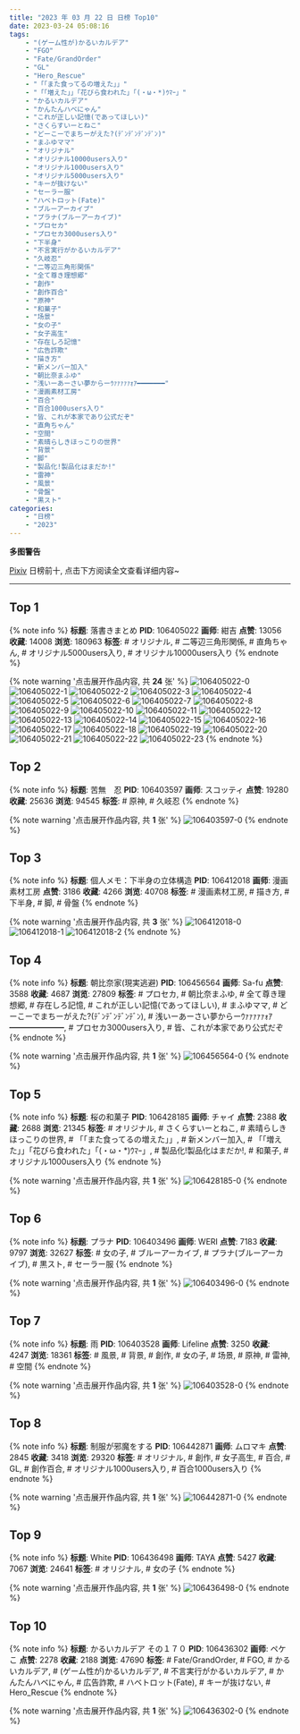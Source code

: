 ```yaml
---
title: "2023 年 03 月 22 日 日榜 Top10"
date: 2023-03-24 05:08:16
tags:
    - "(ゲーム性が)かるいカルデア"
    - "FGO"
    - "Fate/GrandOrder"
    - "GL"
    - "Hero_Rescue"
    - "「「また食ってるの増えた」」"
    - "「「増えた」」「花びら食われた」「(・ω・*)ｳﾏｰ」"
    - "かるいカルデア"
    - "かんたんハベにゃん"
    - "これが正しい記憶(であってほしい)"
    - "さくらすいーとねこ"
    - "どーこーでまちーがえた?(ﾃﾞﾝﾃﾞﾝﾃﾞﾝﾃﾞﾝ)"
    - "まふゆママ"
    - "オリジナル"
    - "オリジナル10000users入り"
    - "オリジナル1000users入り"
    - "オリジナル5000users入り"
    - "キーが抜けない"
    - "セーラー服"
    - "ハベトロット(Fate)"
    - "ブルーアーカイブ"
    - "プラナ(ブルーアーカイブ)"
    - "プロセカ"
    - "プロセカ3000users入り"
    - "下半身"
    - "不言実行がかるいカルデア"
    - "久岐忍"
    - "二等辺三角形関係"
    - "全て尊き理想郷"
    - "創作"
    - "創作百合"
    - "原神"
    - "和菓子"
    - "场景"
    - "女の子"
    - "女子高生"
    - "存在しろ記憶"
    - "広告詐欺"
    - "描き方"
    - "新メンバー加入"
    - "朝比奈まふゆ"
    - "浅いーあーさい夢からーｳｧｧｧｧｧｫｱ━━━━━━━"
    - "漫画素材工房"
    - "百合"
    - "百合1000users入り"
    - "皆、これが本家であり公式だぞ"
    - "直角ちゃん"
    - "空間"
    - "素晴らしきほっこりの世界"
    - "背景"
    - "脚"
    - "製品化!製品化はまだか!"
    - "雷神"
    - "風景"
    - "骨盤"
    - "黒スト"
categories:
    - "日榜"
    - "2023"
---
```


<i class="fa fa-triangle-exclamation"></i>**多图警告**<i class="fa fa-triangle-exclamation"></i>

[Pixiv](https://www.pixiv.net/) 日榜前十, 点击下方阅读全文查看详细内容~

<!-- more -->

---

## Top 1

{% note info %}
**标题**: 落書きまとめ
**PID**: 106405022 **画师**: 紺吉
**点赞**: 13056 **收藏**: 14008 **浏览**: 180963
**标签**: # オリジナル, # 二等辺三角形関係, # 直角ちゃん, # オリジナル5000users入り, # オリジナル10000users入り
{% endnote %}

{% note warning '点击展开作品内容, 共 **24** 张' %}
![106405022-0](https://i.pixiv.re/img-original/img/2023/03/21/00/29/47/106405022_p0.jpg)
![106405022-1](https://i.pixiv.re/img-original/img/2023/03/21/00/29/47/106405022_p1.jpg)
![106405022-2](https://i.pixiv.re/img-original/img/2023/03/21/00/29/47/106405022_p2.jpg)
![106405022-3](https://i.pixiv.re/img-original/img/2023/03/21/00/29/47/106405022_p3.jpg)
![106405022-4](https://i.pixiv.re/img-original/img/2023/03/21/00/29/47/106405022_p4.jpg)
![106405022-5](https://i.pixiv.re/img-original/img/2023/03/21/00/29/47/106405022_p5.jpg)
![106405022-6](https://i.pixiv.re/img-original/img/2023/03/21/00/29/47/106405022_p6.jpg)
![106405022-7](https://i.pixiv.re/img-original/img/2023/03/21/00/29/47/106405022_p7.jpg)
![106405022-8](https://i.pixiv.re/img-original/img/2023/03/21/00/29/47/106405022_p8.jpg)
![106405022-9](https://i.pixiv.re/img-original/img/2023/03/21/00/29/47/106405022_p9.jpg)
![106405022-10](https://i.pixiv.re/img-original/img/2023/03/21/00/29/47/106405022_p10.jpg)
![106405022-11](https://i.pixiv.re/img-original/img/2023/03/21/00/29/47/106405022_p11.jpg)
![106405022-12](https://i.pixiv.re/img-original/img/2023/03/21/00/29/47/106405022_p12.jpg)
![106405022-13](https://i.pixiv.re/img-original/img/2023/03/21/00/29/47/106405022_p13.jpg)
![106405022-14](https://i.pixiv.re/img-original/img/2023/03/21/00/29/47/106405022_p14.jpg)
![106405022-15](https://i.pixiv.re/img-original/img/2023/03/21/00/29/47/106405022_p15.jpg)
![106405022-16](https://i.pixiv.re/img-original/img/2023/03/21/00/29/47/106405022_p16.jpg)
![106405022-17](https://i.pixiv.re/img-original/img/2023/03/21/00/29/47/106405022_p17.jpg)
![106405022-18](https://i.pixiv.re/img-original/img/2023/03/21/00/29/47/106405022_p18.jpg)
![106405022-19](https://i.pixiv.re/img-original/img/2023/03/21/00/29/47/106405022_p19.jpg)
![106405022-20](https://i.pixiv.re/img-original/img/2023/03/21/00/29/47/106405022_p20.jpg)
![106405022-21](https://i.pixiv.re/img-original/img/2023/03/21/00/29/47/106405022_p21.jpg)
![106405022-22](https://i.pixiv.re/img-original/img/2023/03/21/00/29/47/106405022_p22.jpg)
![106405022-23](https://i.pixiv.re/img-original/img/2023/03/21/00/29/47/106405022_p23.jpg)
{% endnote %}

## Top 2

{% note info %}
**标题**: 苦無　忍
**PID**: 106403597 **画师**: スコッティ
**点赞**: 19280 **收藏**: 25636 **浏览**: 94545
**标签**: # 原神, # 久岐忍
{% endnote %}

{% note warning '点击展开作品内容, 共 **1** 张' %}
![106403597-0](https://i.pixiv.re/img-original/img/2023/03/21/00/00/36/106403597_p0.jpg)
{% endnote %}

## Top 3

{% note info %}
**标题**: 個人メモ：下半身の立体構造
**PID**: 106412018 **画师**: 漫画素材工房
**点赞**: 3186 **收藏**: 4266 **浏览**: 40708
**标签**: # 漫画素材工房, # 描き方, # 下半身, # 脚, # 骨盤
{% endnote %}

{% note warning '点击展开作品内容, 共 **3** 张' %}
![106412018-0](https://i.pixiv.re/img-original/img/2023/03/21/08/04/14/106412018_p0.jpg)
![106412018-1](https://i.pixiv.re/img-original/img/2023/03/21/08/04/14/106412018_p1.jpg)
![106412018-2](https://i.pixiv.re/img-original/img/2023/03/21/08/04/14/106412018_p2.jpg)
{% endnote %}

## Top 4

{% note info %}
**标题**: 朝比奈家(現実逃避)
**PID**: 106456564 **画师**: Sa-fu
**点赞**: 3588 **收藏**: 4687 **浏览**: 27809
**标签**: # プロセカ, # 朝比奈まふゆ, # 全て尊き理想郷, # 存在しろ記憶, # これが正しい記憶(であってほしい), # まふゆママ, # どーこーでまちーがえた?(ﾃﾞﾝﾃﾞﾝﾃﾞﾝﾃﾞﾝ), # 浅いーあーさい夢からーｳｧｧｧｧｧｫｱ━━━━━━━, # プロセカ3000users入り, # 皆、これが本家であり公式だぞ
{% endnote %}

{% note warning '点击展开作品内容, 共 **1** 张' %}
![106456564-0](https://i.pixiv.re/img-original/img/2023/03/22/19/47/05/106456564_p0.jpg)
{% endnote %}

## Top 5

{% note info %}
**标题**: 桜の和菓子
**PID**: 106428185 **画师**: チャイ
**点赞**: 2388 **收藏**: 2688 **浏览**: 21345
**标签**: # オリジナル, # さくらすいーとねこ, # 素晴らしきほっこりの世界, # 「「また食ってるの増えた」」, # 新メンバー加入, # 「「増えた」」「花びら食われた」「(・ω・*)ｳﾏｰ」, # 製品化!製品化はまだか!, # 和菓子, # オリジナル1000users入り
{% endnote %}

{% note warning '点击展开作品内容, 共 **1** 张' %}
![106428185-0](https://i.pixiv.re/img-original/img/2023/03/21/20/30/05/106428185_p0.png)
{% endnote %}

## Top 6

{% note info %}
**标题**: プラナ
**PID**: 106403496 **画师**: WERI
**点赞**: 7183 **收藏**: 9797 **浏览**: 32627
**标签**: # 女の子, # ブルーアーカイブ, # プラナ(ブルーアーカイブ), # 黒スト, # セーラー服
{% endnote %}

{% note warning '点击展开作品内容, 共 **1** 张' %}
![106403496-0](https://i.pixiv.re/img-original/img/2023/03/21/00/00/03/106403496_p0.png)
{% endnote %}

## Top 7

{% note info %}
**标题**: 雨
**PID**: 106403528 **画师**: Lifeline
**点赞**: 3250 **收藏**: 4247 **浏览**: 18361
**标签**: # 風景, # 背景, # 創作, # 女の子, # 场景, # 原神, # 雷神, # 空間
{% endnote %}

{% note warning '点击展开作品内容, 共 **1** 张' %}
![106403528-0](https://i.pixiv.re/img-original/img/2023/03/21/00/00/13/106403528_p0.jpg)
{% endnote %}

## Top 8

{% note info %}
**标题**: 制服が邪魔をする
**PID**: 106442871 **画师**: ムロマキ
**点赞**: 2845 **收藏**: 3418 **浏览**: 29320
**标签**: # オリジナル, # 創作, # 女子高生, # 百合, # GL, # 創作百合, # オリジナル1000users入り, # 百合1000users入り
{% endnote %}

{% note warning '点击展开作品内容, 共 **1** 张' %}
![106442871-0](https://i.pixiv.re/img-original/img/2023/03/22/06/01/57/106442871_p0.jpg)
{% endnote %}

## Top 9

{% note info %}
**标题**: White
**PID**: 106436498 **画师**: TAYA
**点赞**: 5427 **收藏**: 7067 **浏览**: 24641
**标签**: # オリジナル, # 女の子
{% endnote %}

{% note warning '点击展开作品内容, 共 **1** 张' %}
![106436498-0](https://i.pixiv.re/img-original/img/2023/03/22/00/03/09/106436498_p0.jpg)
{% endnote %}

## Top 10

{% note info %}
**标题**: かるいカルデア その１７０
**PID**: 106436302 **画师**: ペケこ
**点赞**: 2278 **收藏**: 2188 **浏览**: 47690
**标签**: # Fate/GrandOrder, # FGO, # かるいカルデア, # (ゲーム性が)かるいカルデア, # 不言実行がかるいカルデア, # かんたんハベにゃん, # 広告詐欺, # ハベトロット(Fate), # キーが抜けない, # Hero_Rescue
{% endnote %}

{% note warning '点击展开作品内容, 共 **1** 张' %}
![106436302-0](https://i.pixiv.re/img-original/img/2023/03/22/00/01/13/106436302_p0.png)
{% endnote %}
